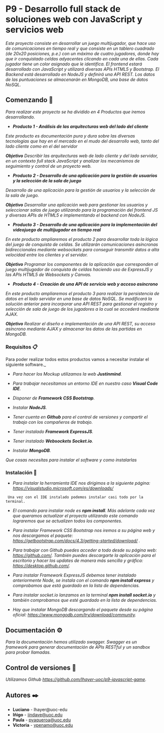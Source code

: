 # P9 - Desarrollo full stack de soluciones web con JavaScript y servicios web

_Este proyecto consiste en desarrollar un juego multijugador, que hace uso de comunicaciones en tiempo real y que consiste en un tablero cuadrado (de 20x20 posiciones, p.e.) con un máximo de cuatro jugadores, donde hay que ir conquistado celdas adyacentes clicando en cada una de ellas. Cada jugador tiene un color asignado que le identifica. El frontend estará desarrollado con JavaScript y utilizará diversas APIs HTML5 y Bootstrap. El Backend está desarrollado en NodeJS y definirá una API REST. Los datos de las puntuaciones se almacenarán en MongoDB, una base de datos NoSQL._

## Comenzando 🚀

_Para realizar este proyecto se ha dividido en 4 Productos que iremos desarrollando._

* _**Producto 1 - Análisis de las arquitecturas web del lado del cliente**_

_Este producto es documentación pura y dura sobre las diversas tecnologias que hay en el mercado en el mudo del desarrollo web, tanto del lado cliente como en el del servidor_

_**Objetivo** Describir las arquitecturas web de lado cliente y del lado servidor, en un contexto full stack JavaScript y analizar los mecanismos de seguimiento y control de un proyecto web._


* _**Producto 2 - Desarrollo de una aplicación para la gestión de usuarios y la selección de la sala de juego**_

_Desarrollo de una aplicación para la gestión de usuarios y la selección de la sala de juego._

_**Objetivo** Desarrollar una aplicación web para gestionar los usuarios y seleccionar salas de juego utilizando para la programación del frontend JS y diversas APIs de HTML5 e implementando el backend con NodeJS._

* _**Producto 3 - Desarrollo de una aplicación para la implementación del videojuego de multijugador en tiempo real**_

_En este producto ampliaremos el producto 2 para desarrollar toda la lógica del juego de conquista de celdas. Se utilizarán comunicaciones asíncronas bidireccionales mediante websockets para conseguir transmitir datos a alta velocidad entre los clientes y el servidor._

_**Objetivo** Programar los componentes de la aplicación que corresponden al juego multijugador de conquista de celdas haciendo uso de ExpressJS y las APIs HTML5 de Websockets y Canvas._

* _**Producto 4 - Creación de una API de servicio web y acceso asíncrono**_

_En este producto ampliaremos el producto 3 para realizar la persistencia de datos en el lado servidor en una base de datos NoSQL. Se modificará la solución anterior para incorporar una API REST para gestionar el registro y selección de sala de juego de los jugadores a la cual se accederá mediante AJAX._


_**Objetivo** Realizar el diseño e implementación de una API REST, su acceso asíncrono mediante AJAX y almacenar los datos de las partidas en MongoDB._

### Requisitos 📋


Para poder realizar todos estos productos vamos a necesitar instalar el siguiente software._

* _Para hacer los Mockup utilizamos la web **Justinmind**._

* _Para trabajar necesitamos un entorno IDE en nuestro caso **Visual Code IDE**._

* _Disponer de **Framework CSS Bootstrap**._

* _Instalar **NodeJS**._

* _Tener cuenta en **Github** para el control de versiones y compartir el trabajo con los compañeros de trabajo._

* _Tener instalado **Framework ExpressJS**._

* _Tener instalado **Websockets Socket.io**._

* _Instalar **MongoDB**._

_Que cosas necesitas para instalar el software y como instalarlas_


### Instalación 🔧

* _Para instalar la herramienta IDE nos dirigimos a la siguiente página: https://visualstudio.microsoft.com/es/downloads/_

```
 Una vez con el IDE instalado podemos instalar casi todo por la terminal.
```

 * _El comando para instalar node es **npm install**. Más adelante cada vez que queramos actualizar el proyecto utilizando este comando lograremos que se actualizen todos los componentes._
 
 * _Para instalar Framework CSS Bootstrap nos iremos a su página web y nos descargamos el paquete: https://getbootstrap.com/docs/4.3/getting-started/download/ ._

* _Para trabajar con Github puedes acceder a todo desde su página web: https://github.com/. También puedes descargarte la aplicación para el escritorio y hacer los updates de manera más sencilla y gráfica: https://desktop.github.com/._

* _Para instalar Framework ExpressJS debemos tener instalado anteriormente Node, se instala con el comando **npm install express** y comprobamos que está guardado en la lista de dependencias._

* _Para instalar socket.io lanzamos en la terminal **npm install socket.io** y también comprobamos que esté guardado en la lista de dependencias._

* _Hay que instalar MongoDB descargando el paquete desde su página oficial: https://www.mongodb.com/try/download/community._

## Documentación ⚙️

_Para la documentación hemos utilizado swagger. Swagger es un framework para generar documentación de APIs RESTful y un sandbox para probar llamadas._

## Control de versiones 📌
_Utilizamos Github https://github.com/lhayer-uoc/p9-javascript-game._

## Autores ✒️

* **Luciano** - lhayer@uoc-edu
* **Iñigo** - iindave@uoc.edu
* **Paula** - pvaqueroa@uoc.edu
* **Victoria** - vpenamo@uoc.edu
